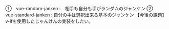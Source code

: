 ①　vue-random-janken :　相手も自分も手がランダムのジャンケン
②　vue-standard-janken : 自分の手は選択出来る基本のジャンケン
【今後の課題】
v-ifを使用したじゃんけんの実装をしたい。